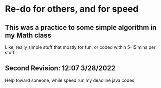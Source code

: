 # Re-do for others, and for speed

## This was a practice to some simple algorithm in my Math class

Like, really simple stuff that mostly for fun, or coded within 5-15 mins per stuff.

## Second Revision: 12:07 3/28/2022

Help toward soneone, while speed run my deadline java codes

